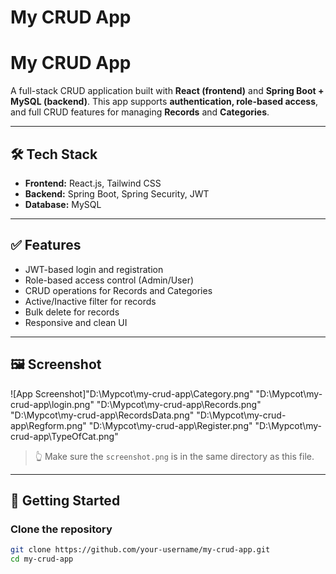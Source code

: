 # My CRUD App 
# My CRUD App

A full-stack CRUD application built with **React (frontend)** and **Spring Boot + MySQL (backend)**. This app supports **authentication, role-based access**, and full CRUD features for managing **Records** and **Categories**.

---

## 🛠️ Tech Stack

- **Frontend:** React.js, Tailwind CSS
- **Backend:** Spring Boot, Spring Security, JWT
- **Database:** MySQL

---

## ✅ Features

- JWT-based login and registration
- Role-based access control (Admin/User)
- CRUD operations for Records and Categories
- Active/Inactive filter for records
- Bulk delete for records
- Responsive and clean UI

---

## 🖼️ Screenshot

![App Screenshot]"D:\Mypcot\my-crud-app\Category.png"
"D:\Mypcot\my-crud-app\login.png"
"D:\Mypcot\my-crud-app\Records.png"
"D:\Mypcot\my-crud-app\RecordsData.png"
"D:\Mypcot\my-crud-app\Regform.png"
"D:\Mypcot\my-crud-app\Register.png"
"D:\Mypcot\my-crud-app\TypeOfCat.png"

> 👆 Make sure the `screenshot.png` is in the same directory as this file.

---

## 🚀 Getting Started

### Clone the repository

```bash
git clone https://github.com/your-username/my-crud-app.git
cd my-crud-app
